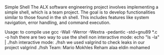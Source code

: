 Simple Shell
The ALX software engineering project involves implementing a simple shell, which is a team project. The goal is to develop functionalities similar to those found in the sh shell. This includes features like system navigation, error handling, and command execution.

Usage:
to compile use
gcc -Wall -Werror -Wextra -pedantic -std=gnu89 *.c -o hsh
there are two way to use the shell
non interactive mode: echo "ls -la" | ./hsh
interactive mode: ./hsh
we used valgrind to check leaks in our project
valgrind ./hsh
Team:
Mario Mokhles
Reham alaa eldin mohamed
